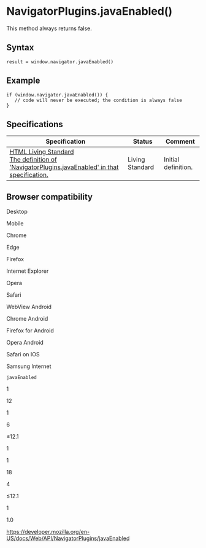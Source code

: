NavigatorPlugins.javaEnabled()
==============================

This method always returns false.

Syntax
------

    result = window.navigator.javaEnabled()

Example
-------

    if (window.navigator.javaEnabled()) {
       // code will never be executed; the condition is always false
    }

Specifications
--------------

<table><thead><tr class="header"><th>Specification</th><th>Status</th><th>Comment</th></tr></thead><tbody><tr class="odd"><td><a href="https://html.spec.whatwg.org/multipage/#dom-navigator-javaenabled">HTML Living Standard<br />
<span class="small">The definition of 'NavigatorPlugins.javaEnabled' in that specification.</span></a></td><td><span class="spec-living">Living Standard</span></td><td>Initial definition.</td></tr></tbody></table>

Browser compatibility
---------------------

Desktop

Mobile

Chrome

Edge

Firefox

Internet Explorer

Opera

Safari

WebView Android

Chrome Android

Firefox for Android

Opera Android

Safari on IOS

Samsung Internet

`javaEnabled`

1

12

1

6

≤12.1

1

1

18

4

≤12.1

1

1.0

<a href="https://developer.mozilla.org/en-US/docs/Web/API/NavigatorPlugins/javaEnabled" class="_attribution-link">https://developer.mozilla.org/en-US/docs/Web/API/NavigatorPlugins/javaEnabled</a>
